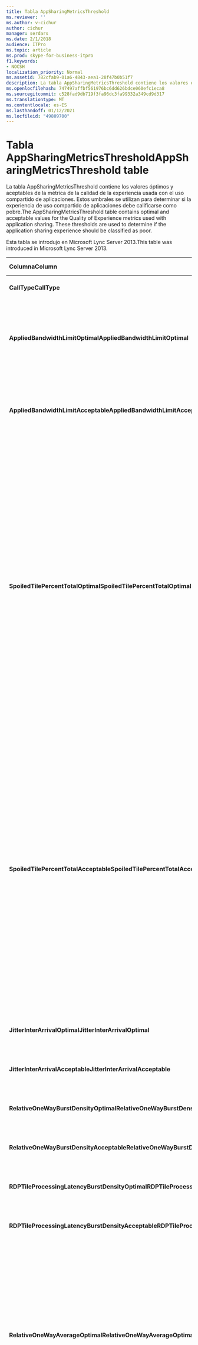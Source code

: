 ```yaml
---
title: Tabla AppSharingMetricsThreshold
ms.reviewer: ''
ms.author: v-cichur
author: cichur
manager: serdars
ms.date: 2/1/2018
audience: ITPro
ms.topic: article
ms.prod: skype-for-business-itpro
f1.keywords:
- NOCSH
localization_priority: Normal
ms.assetid: 782cfab9-01a6-4843-aea1-28f47b0b51f7
description: La tabla AppSharingMetricsThreshold contiene los valores óptimos y aceptables de la métrica de la calidad de la experiencia usada con el uso compartido de aplicaciones. Estos umbrales se utilizan para determinar si la experiencia de uso compartido de aplicaciones debe calificarse como pobre.
ms.openlocfilehash: 747497affbf561976bc6dd626bdce060efc1eca8
ms.sourcegitcommit: c528fad9db719f3fa96dc3fa99332a349cd9d317
ms.translationtype: MT
ms.contentlocale: es-ES
ms.lasthandoff: 01/12/2021
ms.locfileid: "49809700"
---
```

# <a name="appsharingmetricsthreshold-table"></a><span data-ttu-id="0138b-104">Tabla AppSharingMetricsThreshold</span><span class="sxs-lookup"><span data-stu-id="0138b-104">AppSharingMetricsThreshold table</span></span>
 
<span data-ttu-id="0138b-p102">La tabla AppSharingMetricsThreshold contiene los valores óptimos y aceptables de la métrica de la calidad de la experiencia usada con el uso compartido de aplicaciones. Estos umbrales se utilizan para determinar si la experiencia de uso compartido de aplicaciones debe calificarse como pobre.</span><span class="sxs-lookup"><span data-stu-id="0138b-p102">The AppSharingMetricsThreshold table contains optimal and acceptable values for the Quality of Experience metrics used with application sharing. These thresholds are used to determine if the application sharing experience should be classified as poor.</span></span>
  
<span data-ttu-id="0138b-107">Esta tabla se introdujo en Microsoft Lync Server 2013.</span><span class="sxs-lookup"><span data-stu-id="0138b-107">This table was introduced in Microsoft Lync Server 2013.</span></span>
  
|<span data-ttu-id="0138b-108">**Columna**</span><span class="sxs-lookup"><span data-stu-id="0138b-108">**Column**</span></span>|<span data-ttu-id="0138b-109">**Tipo de datos**</span><span class="sxs-lookup"><span data-stu-id="0138b-109">**Data Type**</span></span>|<span data-ttu-id="0138b-110">**Clave/índice**</span><span class="sxs-lookup"><span data-stu-id="0138b-110">**Key/Index**</span></span>|<span data-ttu-id="0138b-111">**Detalles**</span><span class="sxs-lookup"><span data-stu-id="0138b-111">**Details**</span></span>|
|:-----|:-----|:-----|:-----|
|<span data-ttu-id="0138b-112">**CallType**</span><span class="sxs-lookup"><span data-stu-id="0138b-112">**CallType**</span></span> <br/> |<span data-ttu-id="0138b-113">entero</span><span class="sxs-lookup"><span data-stu-id="0138b-113">int</span></span>  <br/> |<span data-ttu-id="0138b-114">Principal</span><span class="sxs-lookup"><span data-stu-id="0138b-114">Primary</span></span>  <br/> |<span data-ttu-id="0138b-115">Tipo de llamada realizada.</span><span class="sxs-lookup"><span data-stu-id="0138b-115">Type of call that was placed.</span></span>  <br/> |
|<span data-ttu-id="0138b-116">**AppliedBandwidthLimitOptimal**</span><span class="sxs-lookup"><span data-stu-id="0138b-116">**AppliedBandwidthLimitOptimal**</span></span> <br/> |<span data-ttu-id="0138b-117">entero</span><span class="sxs-lookup"><span data-stu-id="0138b-117">int</span></span>  <br/> ||<span data-ttu-id="0138b-p103">Limitación del ancho de banda óptima para el uso compartido de aplicaciones. El valor predeterminado es 1000000.</span><span class="sxs-lookup"><span data-stu-id="0138b-p103">Optimal bandwidth limitation for application sharing. The default value is 1000000.</span></span>  <br/> |
|<span data-ttu-id="0138b-120">**AppliedBandwidthLimitAcceptable**</span><span class="sxs-lookup"><span data-stu-id="0138b-120">**AppliedBandwidthLimitAcceptable**</span></span> <br/> |<span data-ttu-id="0138b-121">entero</span><span class="sxs-lookup"><span data-stu-id="0138b-121">int</span></span>  <br/> ||<span data-ttu-id="0138b-p104">Limitación del ancho de banda aceptable para el uso compartido de aplicaciones. El valor predeterminado es 500000.</span><span class="sxs-lookup"><span data-stu-id="0138b-p104">Acceptable bandwidth limitation for application sharing. The default value is 500000.</span></span>  <br/> |
|<span data-ttu-id="0138b-124">**SpoiledTilePercentTotalOptimal**</span><span class="sxs-lookup"><span data-stu-id="0138b-124">**SpoiledTilePercentTotalOptimal**</span></span> <br/> |<span data-ttu-id="0138b-125">decimal(5,2)</span><span class="sxs-lookup"><span data-stu-id="0138b-125">decimal(5,2)</span></span>  <br/> ||<span data-ttu-id="0138b-126">Porcentaje óptimo para iconos "desaseados" para clasificar una calidad de uso compartido de aplicaciones.</span><span class="sxs-lookup"><span data-stu-id="0138b-126">Optimal percentage rate for "spoiled" tiles for classifying an Application Sharing quality.</span></span> <span data-ttu-id="0138b-127">Este valor es el porcentaje del contenido del iniciador de la sesión que no llegó al visualizador.</span><span class="sxs-lookup"><span data-stu-id="0138b-127">This value is the percentage of the content from the sharer that did not reach the viewer.</span></span> <span data-ttu-id="0138b-128">Puede que el contenido se descarte (o se deseche) cuando el iniciador de la sesión descarta mosaicos del origen de gráficos o cuando ASMCU descarta mosaicos del iniciador de la sesión, respectivamente.</span><span class="sxs-lookup"><span data-stu-id="0138b-128">Content may be discarded (or spoiled) when the sharer discards tiles from the graphics source or the ASMCU tiles discards tiles from Sharer respectively.</span></span> <span data-ttu-id="0138b-129">El valor predeterminado es 11%.</span><span class="sxs-lookup"><span data-stu-id="0138b-129">The default value is 11 percent.</span></span>  <br/> |
|<span data-ttu-id="0138b-130">**SpoiledTilePercentTotalAcceptable**</span><span class="sxs-lookup"><span data-stu-id="0138b-130">**SpoiledTilePercentTotalAcceptable**</span></span> <br/> |<span data-ttu-id="0138b-131">decimal(5,2)</span><span class="sxs-lookup"><span data-stu-id="0138b-131">decimal(5,2)</span></span>  <br/> ||<span data-ttu-id="0138b-132">Porcentaje aceptable para iconos "desatenidos" para clasificar una calidad de uso compartido de aplicaciones.</span><span class="sxs-lookup"><span data-stu-id="0138b-132">Acceptable percentage rate for "spoiled" tiles for classifying an Application Sharing quality.</span></span> <span data-ttu-id="0138b-133">Este valor es el porcentaje del contenido del iniciador de la sesión que no llegó al visualizador.</span><span class="sxs-lookup"><span data-stu-id="0138b-133">This value is the percentage of the content from the sharer that did not reach the viewer.</span></span> <span data-ttu-id="0138b-134">Puede que el contenido se descarte (o se deseche) cuando el iniciador de la sesión descarta mosaicos del origen de gráficos o cuando ASMCU descarta mosaicos del iniciador de la sesión, respectivamente.</span><span class="sxs-lookup"><span data-stu-id="0138b-134">Content may be discarded (or spoiled) when the sharer discards tiles from the graphics source or the ASMCU tiles discards tiles from Sharer respectively.</span></span> <span data-ttu-id="0138b-135">El valor predeterminado es 36%.</span><span class="sxs-lookup"><span data-stu-id="0138b-135">The default value is 36 percent.</span></span>  <br/> |
|<span data-ttu-id="0138b-136">**JitterInterArrivalOptimal**</span><span class="sxs-lookup"><span data-stu-id="0138b-136">**JitterInterArrivalOptimal**</span></span> <br/> |<span data-ttu-id="0138b-137">entero</span><span class="sxs-lookup"><span data-stu-id="0138b-137">int</span></span>  <br/> ||<span data-ttu-id="0138b-138">Esta columna no se usa en Microsoft Lync Server 2013.</span><span class="sxs-lookup"><span data-stu-id="0138b-138">This column is not used in Microsoft Lync Server 2013.</span></span>  <br/> |
|<span data-ttu-id="0138b-139">**JitterInterArrivalAcceptable**</span><span class="sxs-lookup"><span data-stu-id="0138b-139">**JitterInterArrivalAcceptable**</span></span> <br/> |<span data-ttu-id="0138b-140">entero</span><span class="sxs-lookup"><span data-stu-id="0138b-140">int</span></span>  <br/> ||<span data-ttu-id="0138b-141">Esta columna no se usa en Microsoft Lync Server 2013.</span><span class="sxs-lookup"><span data-stu-id="0138b-141">This column is not used in Microsoft Lync Server 2013.</span></span>  <br/> |
|<span data-ttu-id="0138b-142">**RelativeOneWayBurstDensityOptimal**</span><span class="sxs-lookup"><span data-stu-id="0138b-142">**RelativeOneWayBurstDensityOptimal**</span></span> <br/> |<span data-ttu-id="0138b-143">float</span><span class="sxs-lookup"><span data-stu-id="0138b-143">float</span></span>  <br/> ||<span data-ttu-id="0138b-144">Esta columna no se usa en Microsoft Lync Server 2013.</span><span class="sxs-lookup"><span data-stu-id="0138b-144">This column is not used in Microsoft Lync Server 2013.</span></span>  <br/> |
|<span data-ttu-id="0138b-145">**RelativeOneWayBurstDensityAcceptable**</span><span class="sxs-lookup"><span data-stu-id="0138b-145">**RelativeOneWayBurstDensityAcceptable**</span></span> <br/> |<span data-ttu-id="0138b-146">float</span><span class="sxs-lookup"><span data-stu-id="0138b-146">float</span></span>  <br/> ||<span data-ttu-id="0138b-147">Esta columna no se usa en Microsoft Lync Server 2013.</span><span class="sxs-lookup"><span data-stu-id="0138b-147">This column is not used in Microsoft Lync Server 2013.</span></span>  <br/> |
|<span data-ttu-id="0138b-148">**RDPTileProcessingLatencyBurstDensityOptimal**</span><span class="sxs-lookup"><span data-stu-id="0138b-148">**RDPTileProcessingLatencyBurstDensityOptimal**</span></span> <br/> |<span data-ttu-id="0138b-149">float</span><span class="sxs-lookup"><span data-stu-id="0138b-149">float</span></span>  <br/> ||<span data-ttu-id="0138b-150">Esta columna no se usa en Microsoft Lync Server 2013.</span><span class="sxs-lookup"><span data-stu-id="0138b-150">This column is not used in Microsoft Lync Server 2013.</span></span>  <br/> |
|<span data-ttu-id="0138b-151">**RDPTileProcessingLatencyBurstDensityAcceptable**</span><span class="sxs-lookup"><span data-stu-id="0138b-151">**RDPTileProcessingLatencyBurstDensityAcceptable**</span></span> <br/> |<span data-ttu-id="0138b-152">float</span><span class="sxs-lookup"><span data-stu-id="0138b-152">float</span></span>  <br/> ||<span data-ttu-id="0138b-153">Esta columna no se usa en Microsoft Lync Server 2013.</span><span class="sxs-lookup"><span data-stu-id="0138b-153">This column is not used in Microsoft Lync Server 2013.</span></span>  <br/> |
|<span data-ttu-id="0138b-154">**RelativeOneWayAverageOptimal**</span><span class="sxs-lookup"><span data-stu-id="0138b-154">**RelativeOneWayAverageOptimal**</span></span> <br/> |<span data-ttu-id="0138b-155">float</span><span class="sxs-lookup"><span data-stu-id="0138b-155">float</span></span>  <br/> ||<span data-ttu-id="0138b-p107">Valor óptimo para el retraso unidireccional relativo entre los dos extremos multimedia implicados en el uso compartido de aplicaciones. Se trata de una medida de latencia de un solo salto. El valor predeterminado es 1,0 segundos.</span><span class="sxs-lookup"><span data-stu-id="0138b-p107">Optimal value for the relative one-way delay between the two media endpoints involved in the application sharing. This is a single-hop latency measure. The default value is 1.0 seconds.</span></span>  <br/> <span data-ttu-id="0138b-159">La columna se introdujo en Microsoft Lync Server 2013.</span><span class="sxs-lookup"><span data-stu-id="0138b-159">The column was introduced in Microsoft Lync Server 2013.</span></span>  <br/> |
|<span data-ttu-id="0138b-160">**RelativeOneWayAverageAcceptable**</span><span class="sxs-lookup"><span data-stu-id="0138b-160">**RelativeOneWayAverageAcceptable**</span></span> <br/> |<span data-ttu-id="0138b-161">float</span><span class="sxs-lookup"><span data-stu-id="0138b-161">float</span></span>  <br/> ||<span data-ttu-id="0138b-p108">Valor óptimo para el retraso unidireccional relativo entre los dos extremos multimedia implicados en el uso compartido de aplicaciones. Se trata de una medida de latencia de un solo salto. El valor predeterminado es 1,75 segundos.</span><span class="sxs-lookup"><span data-stu-id="0138b-p108">Optimal value for the relative one-way delay between the two media endpoints involved in the application sharing. This is a single-hop latency measure. The default value is 1.75 seconds.</span></span>  <br/> <span data-ttu-id="0138b-165">La columna se introdujo en Microsoft Lync Server 2013.</span><span class="sxs-lookup"><span data-stu-id="0138b-165">The column was introduced in Microsoft Lync Server 2013.</span></span>  <br/> |
|<span data-ttu-id="0138b-166">**RDPTileProcessingLatencyAverageOptimal**</span><span class="sxs-lookup"><span data-stu-id="0138b-166">**RDPTileProcessingLatencyAverageOptimal**</span></span> <br/> |<span data-ttu-id="0138b-167">float</span><span class="sxs-lookup"><span data-stu-id="0138b-167">float</span></span>  <br/> ||<span data-ttu-id="0138b-168">Valor óptimo para la latencia media de procesamiento de mosaicos de RDP en el servidor de conferencia AS en la duración de la sesión de visualización.</span><span class="sxs-lookup"><span data-stu-id="0138b-168">Optimal value of the average RDP tile processing latency in the AS Conferencing Server over the duration of the viewing session.</span></span> <span data-ttu-id="0138b-169">La latencia es la diferencia de tiempo entre cuando el fotograma inicial se codifica en el servidor (el que comparte o MCU, según el escenario) y el mismo fotograma de inicio se descodifica en el visor.</span><span class="sxs-lookup"><span data-stu-id="0138b-169">Latency is the time difference between when the Start Frame is encoded on the server (sharer or MCU depending on the scenario) and the same Start Frame is decoded on the viewer.</span></span>  <br/> <span data-ttu-id="0138b-p110">Una media elevada refleja un retraso mayor en la experiencia de visualización. Es posible que los servidores de conferencia sobrecargados experimenten, de media, retrasos mayores. El valor predeterminado es 200 ms.</span><span class="sxs-lookup"><span data-stu-id="0138b-p110">A high average reflects a longer delay in the viewing experience. An overloaded conferencing server may experience higher average delays. The default value is 200ms.</span></span>  <br/> <span data-ttu-id="0138b-173">La columna se introdujo en Microsoft Lync Server 2013.</span><span class="sxs-lookup"><span data-stu-id="0138b-173">The column was introduced in Microsoft Lync Server 2013.</span></span>  <br/> |
|<span data-ttu-id="0138b-174">**RDPTileProcessingLatencyAverageAcceptable**</span><span class="sxs-lookup"><span data-stu-id="0138b-174">**RDPTileProcessingLatencyAverageAcceptable**</span></span> <br/> |<span data-ttu-id="0138b-175">float</span><span class="sxs-lookup"><span data-stu-id="0138b-175">float</span></span>  <br/> ||<span data-ttu-id="0138b-176">Valor aceptable para la latencia media de procesamiento de mosaicos de RDP en el servidor de conferencia AS en la duración de la sesión de visualización.</span><span class="sxs-lookup"><span data-stu-id="0138b-176">Acceptable value of the average RDP tile processing latency in the AS Conferencing Server over the duration of the viewing session.</span></span> <span data-ttu-id="0138b-177">La latencia es la diferencia de tiempo entre cuando se codifica el fotograma de inicio en el servidor (el que comparte o MCU según el escenario) y el mismo fotograma de inicio se descodifica en el visor.</span><span class="sxs-lookup"><span data-stu-id="0138b-177">Latency is the time difference between when the Start Frame is encoded on the server (sharer or MCU depending on the scenario) and the same Start Frame is decoded on the viewer.</span></span>  <br/> <span data-ttu-id="0138b-p112">Una media elevada refleja un retraso mayor en la experiencia de visualización. Es posible que los servidores de conferencia sobrecargados experimenten, de media, retrasos mayores. El valor predeterminado es 200 ms.</span><span class="sxs-lookup"><span data-stu-id="0138b-p112">A high average reflects a longer delay in the viewing experience. An overloaded conferencing server may experience higher average delays. The default value is 200ms.</span></span>  <br/> <span data-ttu-id="0138b-181">La columna se introdujo en Microsoft Lync Server 2013.</span><span class="sxs-lookup"><span data-stu-id="0138b-181">The column was introduced in Microsoft Lync Server 2013.</span></span>  <br/> |
   

